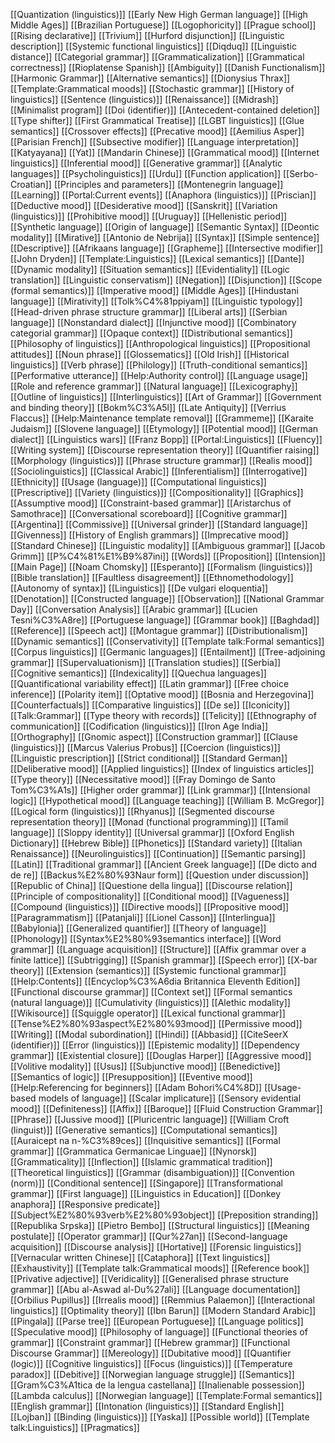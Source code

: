 [[Quantization (linguistics)]]
[[Early New High German language]]
[[High Middle Ages]]
[[Brazilian Portuguese]]
[[Logophoricity]]
[[Prague school]]
[[Rising declarative]]
[[Trivium]]
[[Hurford disjunction]]
[[Linguistic description]]
[[Systemic functional linguistics]]
[[Diqduq]]
[[Linguistic distance]]
[[Categorial grammar]]
[[Grammaticalization]]
[[Grammatical correctness]]
[[Rioplatense Spanish]]
[[Ambiguity]]
[[Danish Functionalism]]
[[Harmonic Grammar]]
[[Alternative semantics]]
[[Dionysius Thrax]]
[[Template:Grammatical moods]]
[[Stochastic grammar]]
[[History of linguistics]]
[[Sentence (linguistics)]]
[[Renaissance]]
[[Midrash]]
[[Minimalist program]]
[[Doi (identifier)]]
[[Antecedent-contained deletion]]
[[Type shifter]]
[[First Grammatical Treatise]]
[[LGBT linguistics]]
[[Glue semantics]]
[[Crossover effects]]
[[Precative mood]]
[[Aemilius Asper]]
[[Parisian French]]
[[Subsective modifier]]
[[Language interpretation]]
[[Katyayana]]
[[Yat]]
[[Mandarin Chinese]]
[[Grammatical mood]]
[[Internet linguistics]]
[[Inferential mood]]
[[Generative grammar]]
[[Analytic languages]]
[[Psycholinguistics]]
[[Urdu]]
[[Function application]]
[[Serbo-Croatian]]
[[Principles and parameters]]
[[Montenegrin language]]
[[Learning]]
[[Portal:Current events]]
[[Anaphora (linguistics)]]
[[Priscian]]
[[Deductive mood]]
[[Desiderative mood]]
[[Sanskrit]]
[[Variation (linguistics)]]
[[Prohibitive mood]]
[[Uruguay]]
[[Hellenistic period]]
[[Synthetic language]]
[[Origin of language]]
[[Semantic Syntax]]
[[Deontic modality]]
[[Mirative]]
[[Antonio de Nebrija]]
[[Syntax]]
[[Simple sentence]]
[[Descriptive]]
[[Afrikaans language]]
[[Grapheme]]
[[Intersective modifier]]
[[John Dryden]]
[[Template:Linguistics]]
[[Lexical semantics]]
[[Dante]]
[[Dynamic modality]]
[[Situation semantics]]
[[Evidentiality]]
[[Logic translation]]
[[Linguistic conservatism]]
[[Negation]]
[[Disjunction]]
[[Scope (formal semantics)]]
[[Imperative mood]]
[[Middle Ages]]
[[Hindustani language]]
[[Mirativity]]
[[Tolk%C4%81ppiyam]]
[[Linguistic typology]]
[[Head-driven phrase structure grammar]]
[[Liberal arts]]
[[Serbian language]]
[[Nonstandard dialect]]
[[Injunctive mood]]
[[Combinatory categorial grammar]]
[[Opaque context]]
[[Distributional semantics]]
[[Philosophy of linguistics]]
[[Anthropological linguistics]]
[[Propositional attitudes]]
[[Noun phrase]]
[[Glossematics]]
[[Old Irish]]
[[Historical linguistics]]
[[Verb phrase]]
[[Philology]]
[[Truth-conditional semantics]]
[[Performative utterance]]
[[Help:Authority control]]
[[Language usage]]
[[Role and reference grammar]]
[[Natural language]]
[[Lexicography]]
[[Outline of linguistics]]
[[Interlinguistics]]
[[Art of Grammar]]
[[Government and binding theory]]
[[Bokm%C3%A5l]]
[[Late Antiquity]]
[[Verrius Flaccus]]
[[Help:Maintenance template removal]]
[[Grammeme]]
[[Karaite Judaism]]
[[Slovene language]]
[[Etymology]]
[[Potential mood]]
[[German dialect]]
[[Linguistics wars]]
[[Franz Bopp]]
[[Portal:Linguistics]]
[[Fluency]]
[[Writing system]]
[[Discourse representation theory]]
[[Quantifier raising]]
[[Morphology (linguistics)]]
[[Phrase structure grammar]]
[[Realis mood]]
[[Sociolinguistics]]
[[Classical Arabic]]
[[Inferentialism]]
[[Interrogative]]
[[Ethnicity]]
[[Usage (language)]]
[[Computational linguistics]]
[[Prescriptive]]
[[Variety (linguistics)]]
[[Compositionality]]
[[Graphics]]
[[Assumptive mood]]
[[Constraint-based grammar]]
[[Aristarchus of Samothrace]]
[[Conversational scoreboard]]
[[Cognitive grammar]]
[[Argentina]]
[[Commissive]]
[[Universal grinder]]
[[Standard language]]
[[Givenness]]
[[History of English grammars]]
[[Imprecative mood]]
[[Standard Chinese]]
[[Linguistic modality]]
[[Ambiguous grammar]]
[[Jacob Grimm]]
[[P%C4%81%E1%B9%87ini]]
[[Words]]
[[Proposition]]
[[Intension]]
[[Main Page]]
[[Noam Chomsky]]
[[Esperanto]]
[[Formalism (linguistics)]]
[[Bible translation]]
[[Faultless disagreement]]
[[Ethnomethodology]]
[[Autonomy of syntax]]
[[Linguistics]]
[[De vulgari eloquentia]]
[[Denotation]]
[[Constructed language]]
[[Observation]]
[[National Grammar Day]]
[[Conversation Analysis]]
[[Arabic grammar]]
[[Lucien Tesni%C3%A8re]]
[[Portuguese language]]
[[Grammar book]]
[[Baghdad]]
[[Reference]]
[[Speech act]]
[[Montague grammar]]
[[Distributionalism]]
[[Dynamic semantics]]
[[Conservativity]]
[[Template talk:Formal semantics]]
[[Corpus linguistics]]
[[Germanic languages]]
[[Entailment]]
[[Tree-adjoining grammar]]
[[Supervaluationism]]
[[Translation studies]]
[[Serbia]]
[[Cognitive semantics]]
[[Indexicality]]
[[Quechua languages]]
[[Quantificational variability effect]]
[[Latin grammar]]
[[Free choice inference]]
[[Polarity item]]
[[Optative mood]]
[[Bosnia and Herzegovina]]
[[Counterfactuals]]
[[Comparative linguistics]]
[[De se]]
[[Iconicity]]
[[Talk:Grammar]]
[[Type theory with records]]
[[Telicity]]
[[Ethnography of communication]]
[[Codification (linguistics)]]
[[Iron Age India]]
[[Orthography]]
[[Gnomic aspect]]
[[Construction grammar]]
[[Clause (linguistics)]]
[[Marcus Valerius Probus]]
[[Coercion (linguistics)]]
[[Linguistic prescription]]
[[Strict conditional]]
[[Standard German]]
[[Deliberative mood]]
[[Applied linguistics]]
[[Index of linguistics articles]]
[[Type theory]]
[[Necessitative mood]]
[[Fray Domingo de Santo Tom%C3%A1s]]
[[Higher order grammar]]
[[Link grammar]]
[[Intensional logic]]
[[Hypothetical mood]]
[[Language teaching]]
[[William B. McGregor]]
[[Logical form (linguistics)]]
[[Rhyanus]]
[[Segmented discourse representation theory]]
[[Monad (functional programming)]]
[[Tamil language]]
[[Sloppy identity]]
[[Universal grammar]]
[[Oxford English Dictionary]]
[[Hebrew Bible]]
[[Phonetics]]
[[Standard variety]]
[[Italian Renaissance]]
[[Neurolinguistics]]
[[Continuation]]
[[Semantic parsing]]
[[Latin]]
[[Traditional grammar]]
[[Ancient Greek language]]
[[De dicto and de re]]
[[Backus%E2%80%93Naur form]]
[[Question under discussion]]
[[Republic of China]]
[[Questione della lingua]]
[[Discourse relation]]
[[Principle of compositionality]]
[[Conditional mood]]
[[Vagueness]]
[[Compound (linguistics)]]
[[Directive moods]]
[[Propositive mood]]
[[Paragrammatism]]
[[Patanjali]]
[[Lionel Casson]]
[[Interlingua]]
[[Babylonia]]
[[Generalized quantifier]]
[[Theory of language]]
[[Phonology]]
[[Syntax%E2%80%93semantics interface]]
[[Word grammar]]
[[Language acquisition]]
[[Structure]]
[[Affix grammar over a finite lattice]]
[[Subtrigging]]
[[Spanish grammar]]
[[Speech error]]
[[X-bar theory]]
[[Extension (semantics)]]
[[Systemic functional grammar]]
[[Help:Contents]]
[[Encyclop%C3%A6dia Britannica Eleventh Edition]]
[[Functional discourse grammar]]
[[Context set]]
[[Formal semantics (natural language)]]
[[Cumulativity (linguistics)]]
[[Alethic modality]]
[[Wikisource]]
[[Squiggle operator]]
[[Lexical functional grammar]]
[[Tense%E2%80%93aspect%E2%80%93mood]]
[[Permissive mood]]
[[Writing]]
[[Modal subordination]]
[[Hindi]]
[[Abbasid]]
[[CiteSeerX (identifier)]]
[[Error (linguistics)]]
[[Epistemic modality]]
[[Dependency grammar]]
[[Existential closure]]
[[Douglas Harper]]
[[Aggressive mood]]
[[Volitive modality]]
[[Usus]]
[[Subjunctive mood]]
[[Benedictive]]
[[Semantics of logic]]
[[Presupposition]]
[[Eventive mood]]
[[Help:Referencing for beginners]]
[[Adam Bohori%C4%8D]]
[[Usage-based models of language]]
[[Scalar implicature]]
[[Sensory evidential mood]]
[[Definiteness]]
[[Affix]]
[[Baroque]]
[[Fluid Construction Grammar]]
[[Phrase]]
[[Jussive mood]]
[[Pluricentric language]]
[[William Croft (linguist)]]
[[Generative semantics]]
[[Computational semantics]]
[[Auraicept na n-%C3%89ces]]
[[Inquisitive semantics]]
[[Formal grammar]]
[[Grammatica Germanicae Linguae]]
[[Nynorsk]]
[[Grammaticality]]
[[Inflection]]
[[Islamic grammatical tradition]]
[[Theoretical linguistics]]
[[Grammar (disambiguation)]]
[[Convention (norm)]]
[[Conditional sentence]]
[[Singapore]]
[[Transformational grammar]]
[[First language]]
[[Linguistics in Education]]
[[Donkey anaphora]]
[[Responsive predicate]]
[[Subject%E2%80%93verb%E2%80%93object]]
[[Preposition stranding]]
[[Republika Srpska]]
[[Pietro Bembo]]
[[Structural linguistics]]
[[Meaning postulate]]
[[Operator grammar]]
[[Qur%27an]]
[[Second-language acquisition]]
[[Discourse analysis]]
[[Hortative]]
[[Forensic linguistics]]
[[Vernacular written Chinese]]
[[Cataphora]]
[[Text linguistics]]
[[Exhaustivity]]
[[Template talk:Grammatical moods]]
[[Reference book]]
[[Privative adjective]]
[[Veridicality]]
[[Generalised phrase structure grammar]]
[[Abu al-Aswad al-Du%27ali]]
[[Language documentation]]
[[Orbilius Pupillus]]
[[Irrealis mood]]
[[Remmius Palaemon]]
[[Interactional linguistics]]
[[Optimality theory]]
[[Ibn Barun]]
[[Modern Standard Arabic]]
[[Pingala]]
[[Parse tree]]
[[European Portuguese]]
[[Language politics]]
[[Speculative mood]]
[[Philosophy of language]]
[[Functional theories of grammar]]
[[Constraint grammar]]
[[Hebrew grammar]]
[[Functional Discourse Grammar]]
[[Mereology]]
[[Dubitative mood]]
[[Quantifier (logic)]]
[[Cognitive linguistics]]
[[Focus (linguistics)]]
[[Temperature paradox]]
[[Debitive]]
[[Norwegian language struggle]]
[[Semantics]]
[[Gram%C3%A1tica de la lengua castellana]]
[[Inalienable possession]]
[[Lambda calculus]]
[[Norwegian language]]
[[Template:Formal semantics]]
[[English grammar]]
[[Intonation (linguistics)]]
[[Standard English]]
[[Lojban]]
[[Binding (linguistics)]]
[[Yaska]]
[[Possible world]]
[[Template talk:Linguistics]]
[[Pragmatics]]
